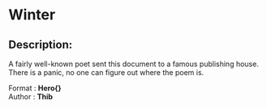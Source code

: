 
# Winter
## Description:
A fairly well-known poet sent this document to a famous publishing house. There is a panic, no one can figure out where the poem is.

Format : **Hero{}**<br>
Author : **Thib**

